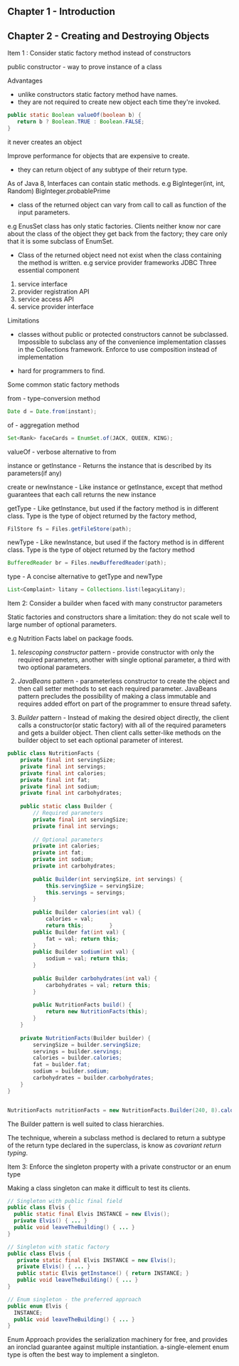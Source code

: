 
## Chapter 1 - Introduction

## Chapter 2 - Creating and Destroying Objects


Item 1 : Consider static factory method instead of constructors

public constructor - way to prove instance of a class

Advantages
 - unlike constructors static factory method have names.
 - they are not required to create new object each time they're invoked.

```java
public static Boolean valueOf(boolean b) {
   return b ? Boolean.TRUE : Boolean.FALSE;
}
```
it never creates an object

Improve performance for objects that are expensive to create.

- they can return object of any subtype of their return type.

As of Java 8, Interfaces can contain static methods.
e.g BigInteger(int, int, Random) BigInteger.probablePrime

- class of the returned object can vary from call to call as function of the input parameters.

e.g EnusSet class has only static factories.
Clients neither know nor care about the class of the object they get back from the factory; they care only that it is some subclass of EnumSet.

- Class of the returned object need not exist when the class containing the method is written.
e.g service provider frameworks 
  JDBC
Three essential component
1. service interface
2. provider registration API 
3. service access API
4. service provider interface 

Limitations 

- classes without public or protected constructors cannot be subclassed.
Impossible to subclass any of the convenience implementation classes in the Collections framework. Enforce to use composition instead of implementation

- hard for programmers to find.

Some common static factory methods

from - type-conversion method
```java
Date d = Date.from(instant);
```

of - aggregation method
```java
Set<Rank> faceCards = EnumSet.of(JACK, QUEEN, KING);
```

valueOf - verbose alternative to from

instance or getInstance - Returns the instance that is described by its parameters(if any)

create or newInstance - Like instance or getInstance, except that method guarantees that each call returns the new instance

getType - Like getInstance, but used if the factory method is in different class. Type is the type of object returned by the factory method,
```java
FilStore fs = Files.getFileStore(path);
```

newType - Like newInstance, but used if the factory method is in different class. Type is the type of object returned by the factory method
```java
BufferedReader br = Files.newBufferedReader(path);
```

type - A concise alternative to getType and newType
```java
List<Complaint> litany = Collections.list(legacyLitany);
```

Item 2: Consider a builder when faced with many constructor parameters

Static factories and constructors share a limitation: they do not scale well to large number of optional parameters.

e.g Nutrition Facts label on package foods.

1. *telescoping constructor* pattern - provide constructor with only the required parameters, another with single optional parameter, a third with two optional parameters.
2. *JavaBeans* pattern - parameterless constructor to create the object and then call setter methods to set each required parameter.
JavaBeans pattern precludes the possibility of making a class immutable and requires added effort on part of the programmer to ensure thread safety.

 3. *Builder* pattern - Instead of making the desired object directly, the client calls a constructor(or static factory) with all of the required parameters and gets a builder object. Then client calls setter-like methods on the builder object to set each optional parameter of interest. 

```java
public class NutritionFacts {  
    private final int servingSize;  
    private final int servings;  
    private final int calories;  
    private final int fat;  
    private final int sodium;  
    private final int carbohydrates;  
  
    public static class Builder {  
        // Required parameters  
        private final int servingSize;  
        private final int servings;  
  
        // Optional parameters  
        private int calories;  
        private int fat;  
        private int sodium;  
        private int carbohydrates;  
  
        public Builder(int servingSize, int servings) {  
            this.servingSize = servingSize;  
            this.servings = servings;  
        }  
  
        public Builder calories(int val) {  
            calories = val;  
            return this;        }  
        public Builder fat(int val) {  
            fat = val; return this;  
        }  
        public Builder sodium(int val) {  
            sodium = val; return this;  
        }  
  
        public Builder carbohydrates(int val) {  
            carbohydrates = val; return this;  
        }  
  
        public NutritionFacts build() {  
            return new NutritionFacts(this);  
        }  
    }  
  
    private NutritionFacts(Builder builder) {  
        servingSize = builder.servingSize;  
        servings = builder.servings;  
        calories = builder.calories;  
        fat = builder.fat;  
        sodium = builder.sodium;  
        carbohydrates = builder.carbohydrates;  
    }  
}


NutritionFacts nutritionFacts = new NutritionFacts.Builder(240, 8).calories(70).sodium(50).carbohydrates(30).build();
```

The Builder pattern is well suited to class hierarchies.

The technique, wherein a subclass method is declared to return a subtype of the return type declared in the superclass, is know as *covariant return typing*.

Item 3: Enforce the singleton property with a private constructor or an enum type


Making a class singleton can make it difficult to test its clients.

```java
// Singleton with public final field
public class Elvis {
  public static final Elvis INSTANCE = new Elvis();
  private Elvis() { ... }
  public void leaveTheBuilding() { ... }
}

// Singleton with static factory 
public class Elvis {
   private static final Elvis INSTANCE = new Elvis();
   private Elvis() { ... }
   public static Elvis getInstance() { return INSTANCE; }
   public void leaveTheBuilding() { ... }
}

// Enum singleton - the preferred approach
public enum Elvis {
  INSTANCE;
  public void leaveTheBuilding() { ... }
}
```

Enum Approach provides the serialization machinery for free, and provides an ironclad guarantee against multiple instantiation. 
a-single-element enum type is often the best way to implement a singleton.
